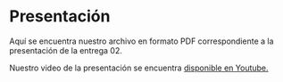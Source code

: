 # Presentación

Aquí se encuentra nuestro archivo en formato PDF correspondiente a la presentación de la entrega 02.

Nuestro video de la presentación se encuentra [disponible en Youtube.](https://youtu.be/7DU7fh-sabc)
